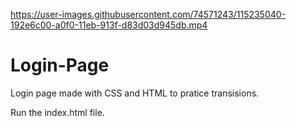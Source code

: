 

https://user-images.githubusercontent.com/74571243/115235040-192e6c00-a0f0-11eb-913f-d83d03d945db.mp4

# Login-Page

Login page made with CSS and HTML to pratice transisions.

Run the index.html file.
